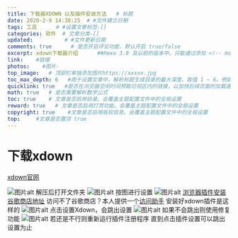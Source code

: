 ```yaml
---
title: 下载器XDOWN 以及插件安装方法   # 标题
date: 2020-2-9 14:38:25  # #文件建立日期
tags: 工具      # #设置文章标签-[]
categories: 软件  # 文章分类-[]
updated:          # #文件更新日期
comments: true      # 是否开启评论功能，默认开启 true/false
excerpt: xdown下载器介绍      ##Hexo 3.9 及以前的版本中，只能通过添加 <!-- more --> 标记来保留文章摘要（当然 Stun 主题也提供了自动保留摘要的功能）。在 Hexo 4.0 及以后的版本中，可以通过在 Front-Matter 中使用 excerpt 来设置文章摘要。
link:    #链接
photos:    #图片-
top_image:   # 顶部栏单独添加图片https://xxxxx.jpg
toc_max_depth: 6   #用于设置文章中，解析标题生成目录的最大深度。取值 1 ~ 6。例如：toc_max_depth: 3，只会解析文中的 h1, h2, h3 来生成目录
quicklink: true   #是否在浏览器空闲时间预取可视区内的链接，以加快后续页面的加载速度
math: true   # 是否需要解析数学公式
toc: true    # 文章是否启用目录。会覆盖主题配置文件中的全局设置
reward: true   # 文章是否启用打赏功能。会覆盖主题配置文件中的全局设置
copyright: true    #文章是否启用版权信息。会覆盖主题配置文件中的全局设置
top:     #文章是否置顶 true
---
```

# 下载xdown
[xdown官网](https://xdown.org/)

![图片alt](https://img.alicdn.com/imgextra/i3/2252276106/O1CN01YJZoYY1uyaxdPOGnk_!!2252276106.png)
解压后打开文件夹
![图片alt](https://img.alicdn.com/imgextra/i3/2252276106/O1CN01xHnxRZ1uyaxgdpzve_!!2252276106.png)
按图进行设置
![图片alt](https://img.alicdn.com/imgextra/i1/2252276106/O1CN01OVKJ6z1uyaxjSZhrh_!!2252276106.png)
[浏览器插件安装](https://xdown.org/extensions/)
[谷歌商店地址](https://chrome.google.com/webstore/detail/xdown/eapmjcdkdlenhkbanlgacimfibbbiinc)
访问不了谷歌商店？本人提供一个[访问助手](https://service-3ei1cfty-1300482735.ap-hongkong.apigateway.myqcloud.com/release/onedrive1/%E8%BD%BB%E5%B0%98%E5%85%B1%E4%BA%AB%E6%96%87%E4%BB%B6/%E8%B0%B7%E6%AD%8C%E8%AE%BF%E9%97%AE%E5%8A%A9%E6%89%8B/)
安装好xdown插件是这样的
![图片alt](https://img.alicdn.com/imgextra/i3/2252276106/O1CN01K1Tb481uyaxl4ewqT_!!2252276106.png)
点击设置Xdown，会跳出设置
![图片alt](https://img.alicdn.com/imgextra/i2/2252276106/O1CN01nTZSR51uyaxgeAH1W_!!2252276106.png)
如果不会跳出则使用修复功能
![图片alt](https://img.alicdn.com/imgextra/i3/2252276106/O1CN01hTwEbz1uyaxk0KYVw_!!2252276106.png)
若还是不行则重新运行插件注册程序
直到点击插件设置可以跳出设置为止
